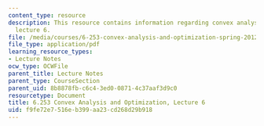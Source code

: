 ```yaml
---
content_type: resource
description: This resource contains information regarding convex analysis and optimization,
  lecture 6.
file: /media/courses/6-253-convex-analysis-and-optimization-spring-2012/f9fe72e7516eb399aa23cd268d29b918_MIT6_253S12_lec06.pdf
file_type: application/pdf
learning_resource_types:
- Lecture Notes
ocw_type: OCWFile
parent_title: Lecture Notes
parent_type: CourseSection
parent_uid: 8b8878fb-c6c4-3ed0-0871-4c37aaf3d9c0
resourcetype: Document
title: 6.253 Convex Analysis and Optimization, Lecture 6
uid: f9fe72e7-516e-b399-aa23-cd268d29b918
---
```

